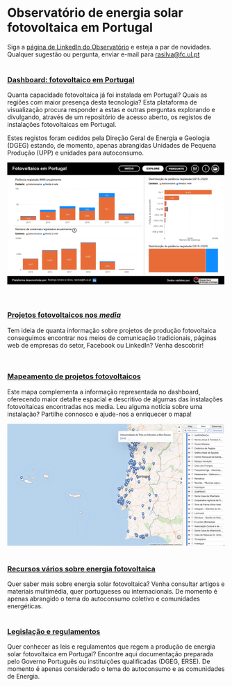 
<!-- # Energy Commons -->
<!--  **Tools and Information Database for the science, engineering, economics and politics of the Energy Transition** -->

<!--Repository and open database for tutorials, computational tools, software implementions, technical documents, research papers, books and articles on the various aspects of the ongoing energy transition.-->

<!--Repositorio e base de dados aberta para tutoriais, ferramentas computacionais, economia e poltica da Transição Energética-->

<head>
<meta name="title" property="og:title" content="[Content title here]">
<meta name="description" property="og:description" content="[Content description here2]">
<meta name="image" property="og:image" content="https://ibb.co/HT5BpmR">
</head>

# Observatório de energia solar fotovoltaica em Portugal

Siga a <a href="http://www.linkedin.com/company/observatorio-fotovoltaico" target="_blank"> página de LinkedIn do Observatório</a> e esteja a par de novidades.
<br>
Qualquer sugestão ou pergunta, enviar e-mail para rasilva@fc.ul.pt
<br><br>

### <a href="https://app.powerbi.com/view?r=eyJrIjoiZjUxODBmMzUtMzM1Zi00YTlhLWE0YWItMjI2ZmM0NjRkNmJmIiwidCI6IjBiZmE4NTAwLWIxZjItNDU2Ni1iYWYxLTZmNTkzNzA4OTNlNyIsImMiOjh9" target="_blank">Dashboard: fotovoltaico em Portugal</a>
Quanta capacidade fotovoltaica já foi instalada em Portugal? Quais as regiões com maior presença desta tecnologia? Esta plataforma de visualização procura responder a estas e outras perguntas explorando e divulgando, através de um repositório de acesso aberto, os registos de instalações fotovoltaicas em Portugal.

Estes registos foram cedidos pela Direção Geral de Energia e Geologia (DGEG) estando, de momento, apenas abrangidas Unidades de Pequena Produção (UPP) e unidades para autoconsumo.<br> 

<a href="https://app.powerbi.com/view?r=eyJrIjoiZjUxODBmMzUtMzM1Zi00YTlhLWE0YWItMjI2ZmM0NjRkNmJmIiwidCI6IjBiZmE4NTAwLWIxZjItNDU2Ni1iYWYxLTZmNTkzNzA4OTNlNyIsImMiOjh9" target="_blank">
<img src="pics/dashboard_print_hq.jpg" alt="imagem_dashboard" width="500" height="280"></a>
<br><br><br>

### <a href="http://energy-commons.com/projetos-fotovoltaicos-media.html" target="_blank">Projetos fotovoltaicos nos *media*</a>
Tem ideia de quanta informação sobre projetos de produção fotovoltaica conseguimos encontrar nos meios de comunicação tradicionais, páginas web de empresas do setor, Facebook ou LinkedIn? Venha descobrir! 

<br>

### <a href="http://energy-commons.com/mapa-projetos-fotovoltaicos.html" target="_blank">Mapeamento de projetos fotovoltaicos</a>
Este mapa complementa a informação representada no dashboard, oferecendo maior detalhe espacial e descritivo de algumas das instalações fotovoltaicas encontradas nos media. Leu alguma notícia sobre uma instalação? Partilhe connosco e ajude-nos a enriquecer o mapa!

<a href="http://energy-commons.com/mapa-projetos-fotovoltaicos.html" target="_blank">
<img src="pics/dashboard_maphub_hq.jpg" alt="imagem_maphub" width="500" height="280"></a>
<br><br>

### <a href="http://energy-commons.com/materiais-variados.html" target="_blank">Recursos vários  sobre energia fotovoltaica</a>
Quer saber mais sobre energia solar fotovoltaica? Venha consultar artigos e materiais multimédia, quer portugueses ou internacionais.
De momento é apenas abrangido o tema do autoconsumo coletivo e comunidades energéticas. 
<br> <br>

### <a href="http://energy-commons.com/legislacao-regulamentos.html" target="_blank">Legislação e regulamentos</a>
Quer conhecer as leis e regulamentos que regem a produção de energia solar fotovoltaica em Portugal? Encontre aqui documentação preparada pelo Governo Português ou instituições qualificadas (DGEG, ERSE). 
De momento é apenas considerado o tema do autoconsumo e as comunidades de Energia.
